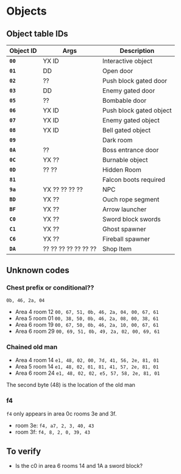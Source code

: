 # Objects

## Object table IDs

| Object ID | Args                 | Description             |
| --------- | -------------------- | ----------------------- |
| **`00`**  | YX ID                | Interactive object      |
| **`01`**  | DD                   | Open door               |
| **`02`**  | ??                   | Push block gated door   |
| **`03`**  | DD                   | Enemy gated door        |
| **`05`**  | ??                   | Bombable door           |
| **`06`**  | YX ID                | Push block gated object |
| **`07`**  | YX ID                | Enemy gated object      |
| **`08`**  | YX ID                | Bell gated object       |
| **`09`**  |                      | Dark room               |
| **`0A`**  | ??                   | Boss entrance door      |
| **`0C`**  | YX ??                | Burnable object         |
| **`0D`**  | ?? ??                | Hidden Room             |
| **`81`**  |                      | Falcon boots required   |
| **`9a`**  | YX ?? ?? ?? ??       | NPC                     |
| **`BD`**  | YX ??                | Ouch rope segment       |
| **`BF`**  | YX ??                | Arrow launcher          |
| **`C0`**  | YX ??                | Sword block swords      |
| **`C1`**  | YX ??                | Ghost spawner           |
| **`C6`**  | YX ??                | Fireball spawner        |
| **`DA`**  | ?? ?? ?? ?? ?? ?? ?? | Shop Item               |

## Unknown codes

### Chest prefix or conditional??

`0b, 46, 2a, 04`

- Area 4 room 12 `00, 67, 51, 0b, 46, 2a, 04, 00, 67, 61`
- Area 5 room 01 `00, 38, 50, 0b, 46, 2a, 08, 00, 38, 61`
- Area 6 room 19 `00, 67, 50, 0b, 46, 2a, 10, 00, 67, 61`
- Area 6 room 29 `00, 69, 51, 0b, 49, 2a, 02, 00, 69, 61`

### Chained old man

- Area 4 room 14 `e1, 48, 02, 00, 7d, 41, 56, 2e, 81, 01`
- Area 5 room 14 `e1, 48, 02, 01, 81, 41, 57, 2e, 81, 01`
- Area 6 room 24 `e1, 48, 02, 02, e5, 57, 58, 2e, 81, 01`

The second byte (48) is the location of the old man

### f4

`f4` only appears in area 0c rooms 3e and 3f.

- room 3e: `f4, a7, 2, 3, 40, 43`
- room 3f: `f4, 8, 2, 0, 39, 43`

## To verify

- Is the c0 in area 6 rooms 14 and 1A a sword block?
